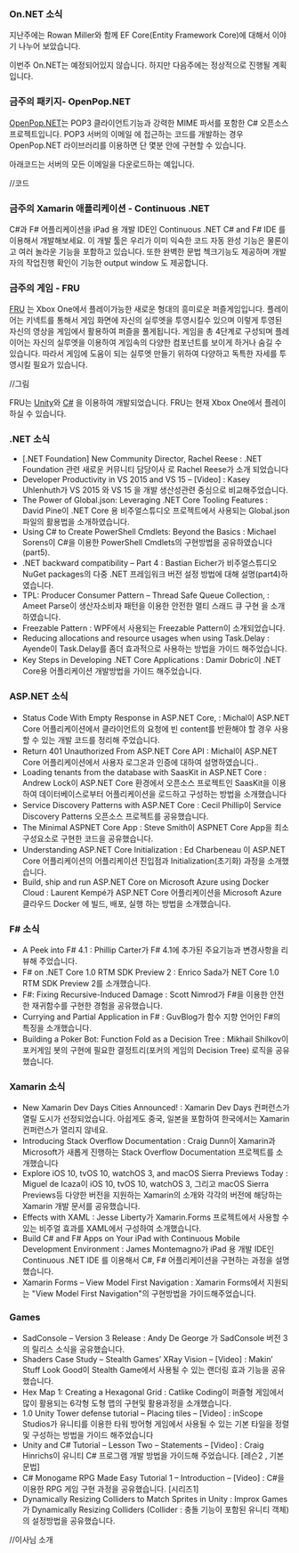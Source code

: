 ### On.NET 소식
지난주에는 Rowan Miller와 함께 EF Core(Entity Framework Core)에  대해서 이야기 나누어 보았습니다. 

이번주 On.NET는 예정되어있지 않습니다. 하지만 다음주에는 정상적으로 진행될 계획입니다.

### 금주의 패키지- OpenPop.NET
[OpenPop.NET]()는  POP3 클라이언트기능과 강력한 MIME 파서를  포함한 C# 오픈소스 프로젝트입니다. POP3 서버의 이메일 에 접근하는 코드를 개발하는 경우 OpenPop.NET 라이브러리를 이용하면 단 몇분 안에 구현할 수 있습니다.

아래코드는 서버의 모든 이메일을 다운로드하는 예입니다.

//코드

### 금주의 Xamarin 애플리케이션 - Continuous .NET 

C#과 F# 어플리케이션을 iPad 용 개발 IDE인 Continuous .NET C# and F# IDE 를 이용해서 개발해보세요. 이 개발 툴은 우리가 이미 익숙한  코드 자동 완성 기능은 물론이고 여러 놀라운 기능을 포함하고 있습니다.  또한 완벽한 문법 첵크기능도 제공하며 개발자의 작업진행 확인이 기능한 output window 도 제공합니다.

### 금주의 게임 - FRU
[FRU]() 는 Xbox One에서 플레이가능한 새로운 형대의 흥미로운 퍼즐게임입니다. 플레이어는 키넥트를 통해서 게임 화면에 자신의 실루엣을 투영시킬수 있으며 이렇게 투영된 자신의 영상을 게임에서 활용하여 퍼즐을 풀게됩니다. 게임을 총 4단계로 구성되며  플레이어는 자신의 실루엣을 이용하여 게임속의 다양한 컴포넌트를 보이게 하거나 숨길 수 있습니다. 따라서 게임에 도움이 되는 실루엣 만들기 위하여 다양하고 독특한 자세를 투영시킬 필요가  있습니다.  

//그림

FRU는 [Unity](http://unity3d.com/)와 [C#](https://channel9.msdn.com/Series/C-Sharp-Fundamentals-Development-for-Absolute-Beginners) 을 이용하여 개발되었습니다. FRU는 현재  Xbox One에서 플레이 하실 수 있습니다. 


### .NET 소식
* [.NET Foundation] New Community Director, Rachel Reese : .NET Foundation 관련 새로운 커뮤니티 담당이사 로 Rachel Reese가 소개 되었습니다
* Developer Productivity in VS 2015 and VS 15 – [Video] : Kasey Uhlenhuth가 VS 2015 와 VS 15 을 개발 생산성관련 중심으로 비교해주었습니다.
* The Power of Global.json: Leveraging .NET Core Tooling Features : David Pine이  .NET Core 용 비주얼스튜디오 프로젝트에서 사용되는 Global.json 파일의 활용법을 소개하였습니다.
* Using C# to Create PowerShell Cmdlets: Beyond the Basics : Michael Sorens이 C#을 이용한 PowerShell Cmdlets의 구현방법을 공유하였습니다(part5).
* .NET backward compatibility – Part 4 :  Bastian Eicher가  비주얼스튜디오  NuGet packages의 다중 .NET 프레임워크 버전 설정 방법에 대해 설명(part4)하였습니다.
* TPL: Producer Consumer Pattern – Thread Safe Queue Collection, : Ameet Parse이 생산자소비자 패턴을 이용한 안전한 멀티 스래드 큐 구현  을 소개하였습니다.
* Freezable Pattern : WPF에서 사용되는 Freezable Pattern이 소개되었습니다.
* Reducing allocations and resource usages when using Task.Delay :  Ayende이 Task.Delay를 좀더 효과적으로 사용하는 방법을 가이드 해주었습니다.
* Key Steps in Developing .NET Core Applications : Damir Dobric이  .NET Core용 어플리케이션 개발방법을 가이드 해주었습니다.

### ASP.NET 소식
* Status Code With Empty Response in ASP.NET Core, :  Michal이 ASP.NET Core 어플리케이션에서 클라이언트의 요청에 빈 content를 반환해야 할 경우 사용할 수 있는 개발 코드를 정리해 주었습니다.
* Return 401 Unauthorized From ASP.NET Core API : Michal이 ASP.NET Core 어플리케이션에서 사용자 로그온과 인증에 대하여 설명하였습니다..
* Loading tenants from the database with SaasKit in ASP.NET Core :  Andrew Lock이 ASP.NET Core 환경에서 오픈소스 프로젝트인  SaasKit을 이용하여 데이터베이스로부터 어플리케이션을 로드하고 구성하는 방법을 소개했습니다
* Service Discovery Patterns with ASP.NET Core : Cecil Phillip이 Service Discovery Patterns 오픈소스 프로젝트를 공유했습니다.
* The Minimal ASPNET Core App :  Steve Smith이  ASPNET Core App을 최소 구성요소로 구현한 코드을 공유했습니다.
* Understanding ASP.NET Core Initialization :  Ed Charbeneau 이 ASP.NET Core 어플리케이션의  어플리케이션 진입점과 Initialization(초기화) 과정을 소개했습니다.
* Build, ship and run ASP.NET Core on Microsoft Azure using Docker Cloud : Laurent Kempé가 ASP.NET Core 어플리케이션을 Microsoft Azure 클라우드 Docker 에 빌드, 배포, 실행 하는 방법을 소개했습니다.

### F# 소식
* A Peek into F# 4.1 : Phillip Carter가 F# 4.1에 추가된 주요기능과 변경사항을 리뷰해 주었습니다.
* F# on .NET Core 1.0 RTM SDK Preview 2 : Enrico Sada가 NET Core 1.0 RTM SDK Preview 2를 소개했습니다.
* F#: Fixing Recursive-Induced Damage : Scott Nimrod가 F#을 이용한 안전한 재귀함수를 구현한 경험을 공유했습니다. 
* Currying and Partial Application in F# : GuvBlog가 함수 지향 언어인 F#의 특징을 소개했습니다.
* Building a Poker Bot: Function Fold as a Decision Tree : Mikhail Shilkov이 포커게임 봇의 구현에 필요한 결정트리(포커의 게임의 Decision Tree)  로직을 공유했습니다.

### Xamarin 소식
* New Xamarin Dev Days Cities Announced! : Xamarin Dev Days 컨퍼런스가 열릴  도시가 선정되었습니다. 아쉽게도 중국, 일본을 포함하여 한국에서는 Xamarin 컨퍼런스가 열리지 않네요.
* Introducing Stack Overflow Documentation : Craig Dunn이 Xamarin과 Microsoft가 새롭게 진행하는 Stack Overflow Documentation 프로젝트를 소개했습니다
* Explore iOS 10, tvOS 10, watchOS 3, and macOS Sierra Previews Today : Miguel de Icaza이 iOS 10, tvOS 10, watchOS 3, 그리고 macOS Sierra Previews등 다양한 버전을 지원하는 Xamarin의 소개와 각각의 버전에 해당하는 Xamarin 개발 문서를 공유했습니다.
* Effects with XAML : Jesse Liberty가 Xamarin.Forms 프로젝트에서 사용할 수 있는 비주얼 효과를  XAML에서 구성하여 소개했습니다.
* Build C# and F# Apps on Your iPad with Continuous Mobile Development Environment : James Montemagno가 iPad 용 개발 IDE인 Continuous .NET IDE 를  이용해서 C#, F# 어플리케이션을 구현하는 과정을 설명했습니다.
* Xamarin Forms – View Model First Navigation : Xamarin Forms에서 지원되는 "View Model First Navigation"의 구현방법을 가이드해주었습니다.


### Games
* SadConsole – Version 3 Release : Andy De George 가 SadConsole 버전 3의 릴리스 소식을 공유했습니다.
* Shaders Case Study – Stealth Games’ XRay Vision – [Video] : Makin’ Stuff Look Good이  Stealth Game에서 사용될 수 있는 랜더링 효과 기능을 공유했습니다.
* Hex Map 1: Creating a Hexagonal Grid : Catlike Coding이 퍼즐형 게임에서 많이 활용되는 6각형 도형 맵의 구현및 활용과정을 소개했습니다.
* 1.0 Unity Tower defense tutorial – Placing tiles – [Video] : inScope Studios가 유니티를 이용한 타워 방어형 게임에서 사용될 수 있는 기본 타일을 정렬및 구성하는 방법을 가이드 해주었습니다
* Unity and C# Tutorial – Lesson Two – Statements – [Video] : Craig Hinrichs이 유니티  C# 프로그램 개발 방법을 가이드해 주었습니다. [레슨2 , 기본 문법]
* C# Monogame RPG Made Easy Tutorial 1 – Introduction – [Video] : C#을 이용한 RPG 게임 구현 과정을 공유했습니다. [시리즈1]
* Dynamically Resizing Colliders to Match Sprites in Unity : Improx Games가 Dynamically Resizing Colliders (Collider : 충돌 기능이 포함된 유니티 객체)의 설정방법을 공유했습니다.



//이사님 소개
